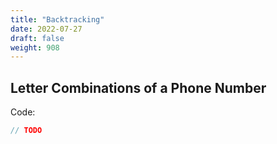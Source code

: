 ```yaml
---
title: "Backtracking"
date: 2022-07-27
draft: false
weight: 908
---
```


## Letter Combinations of a Phone Number

Code:

```java
// TODO

```
